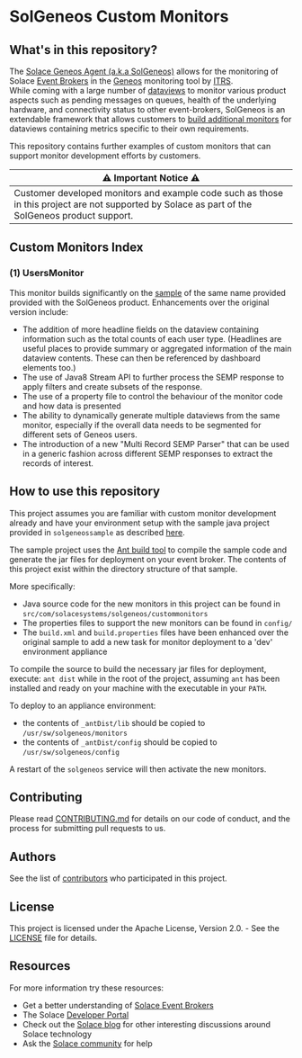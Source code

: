 # SolGeneos Custom Monitors

## What's in this repository?

The [Solace Geneos Agent (a.k.a SolGeneos)](https://docs.solace.com/SolGeneos-Agent/SolGeneos-Overview.htm) allows for the monitoring of Solace [Event Brokers](https://solace.com/what-is-an-event-broker/) in the [Geneos](https://www.itrsgroup.com/products/geneos) monitoring tool by [ITRS](https://www.itrsgroup.com/).  
While coming with a large number of [dataviews](https://docs.solace.com/SolGeneos-Agent/Default-SolGeneos-Agent-Data-Views.htm) to monitor various product aspects such as pending messages on queues, health of the underlying hardware, and connectivity status to other event-brokers, SolGeneos is an extendable framework that allows customers to [build additional monitors](https://docs.solace.com/SolGeneos-Agent/Monitor-Dev-and-Deployment.htm) for dataviews containing metrics specific to their own requirements.

This repository contains further examples of custom monitors that can support monitor development efforts by customers.

:warning: Important Notice :warning: | 
------------ | 
Customer developed monitors and example code such as those in this project are not supported by Solace as part of the SolGeneos product support. | 


## Custom Monitors Index

### (1) UsersMonitor

This monitor builds significantly on the [sample](https://docs.solace.com/SolGeneos-Agent/Creating-UsersMon.htm) of the same name provided provided with the SolGeneos product. 
Enhancements over the original version include:
* The addition of more headline fields on the dataview containing information such as the total counts of each user type. 
  (Headlines are useful places to provide summary or aggregated information of the main dataview contents. These can then be referenced by dashboard elements too.) 
* The use of Java8 Stream API to further process the SEMP response to apply filters and create subsets of the response. 
* The use of a property file to control the behaviour of the monitor code and how data is presented
* The ability to dynamically generate multiple dataviews from the same monitor, especially if the overall data needs to be segmented for different sets of Geneos users.
* The introduction of a new "Multi Record SEMP Parser" that can be used in a generic fashion across different SEMP responses to extract the records of interest.

## How to use this repository

This project assumes you are familiar with custom monitor development already and have your environment setup with the sample java project provided in `solgeneossample` as described [here](https://docs.solace.com/SolGeneos-Agent/Monitor-Dev-and-Deployment.htm).

The sample project uses the [Ant build tool](https://ant.apache.org/) to compile the sample code and generate the jar files for deployment on your event broker.
The contents of this project exist within the directory structure of that sample. 

More specifically: 
- Java source code for the new monitors in this project can be found in `src/com/solacesystems/solgeneos/custommonitors`
- The properties files to support the new monitors can be found in `config/`
- The `build.xml` and `build.properties` files have been enhanced over the original sample to add a new task for monitor deployment to a 'dev' environment appliance

To compile the source to build the necessary jar files for deployment, execute:
`ant dist`
while in the root of the project, assuming `ant` has been installed and ready on your machine with the executable in your `PATH`.

To deploy to an appliance environment:
- the contents of `_antDist/lib` should be copied to `/usr/sw/solgeneos/monitors`
- the contents of `_antDist/config` should be copied to `/usr/sw/solgeneos/config`

A restart of the `solgeneos` service will then activate the new monitors.

## Contributing

Please read [CONTRIBUTING.md](CONTRIBUTING.md) for details on our code of conduct, and the process for submitting pull requests to us.

## Authors

See the list of [contributors](https://github.com/solacese/solgeneos-custom-monitors/graphs/contributors) who participated in this project.

## License

This project is licensed under the Apache License, Version 2.0. - See the [LICENSE](LICENSE) file for details.

## Resources

For more information try these resources:
- Get a better understanding of [Solace Event Brokers](https://solace.com/products/event-broker/)
- The Solace [Developer Portal](https://solace.dev)
- Check out the [Solace blog](https://solace.com/blog/) for other interesting discussions around Solace technology
- Ask the [Solace community](https://solace.community/) for help
